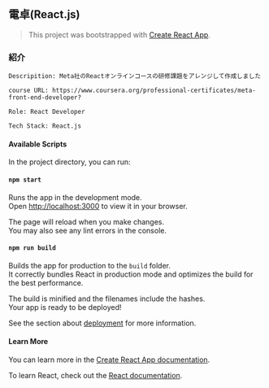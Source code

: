 ## 電卓(React.js)
> This project was bootstrapped with [Create React App](https://github.com/facebook/create-react-app).

### 紹介
```
Descripition: Meta社のReactオンラインコースの研修課題をアレンジして作成しました

course URL: https://www.coursera.org/professional-certificates/meta-front-end-developer?

Role: React Developer

Tech Stack: React.js

```

#### Available Scripts

In the project directory, you can run:

#### `npm start`

Runs the app in the development mode.\
Open [http://localhost:3000](http://localhost:3000) to view it in your browser.

The page will reload when you make changes.\
You may also see any lint errors in the console.

#### `npm run build`

Builds the app for production to the `build` folder.\
It correctly bundles React in production mode and optimizes the build for the best performance.

The build is minified and the filenames include the hashes.\
Your app is ready to be deployed!

See the section about [deployment](https://facebook.github.io/create-react-app/docs/deployment) for more information.

#### Learn More

You can learn more in the [Create React App documentation](https://facebook.github.io/create-react-app/docs/getting-started).

To learn React, check out the [React documentation](https://reactjs.org/).
